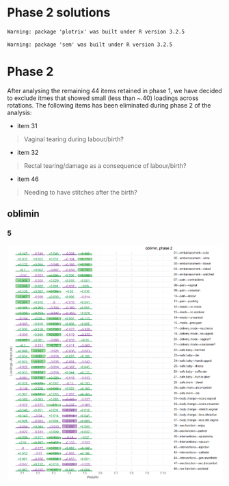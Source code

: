 # Phase 2 solutions

<!-- These two chunks should be added in the beginning of every .Rmd that you want to source an .R script -->
<!--  The 1st mandatory chunck  -->
<!--  Set the working directory to the repository's base directory -->


<!--  The 2nd mandatory chunck  -->
<!-- Set the report-wide options, and point to the external code file. -->


<!-- Load 'sourced' R files.  Suppress the output when loading packages. --> 

```
Warning: package 'plotrix' was built under R version 3.2.5
```

```
Warning: package 'sem' was built under R version 3.2.5
```

<!-- Load the sources.  Suppress the output when loading sources. --> 


<!-- Load any Global functions and variables declared in the R file.  Suppress the output. --> 


<!-- Declare any global functions specific to a Rmd output.Suppress the output. --> 


<!-- Load the datasets.   -->


<!-- Inspect the datasets.   -->


<!-- Tweak the datasets.   -->



 


# Phase 2
After analysing the remaining 44 items retained in phase 1, we have decided to exclude itmes that showed small (less than ~.40) loadings across rotations. The following items has been eliminated during phase 2 of the analysis:  

- item 31

> Vaginal tearing during labour/birth?


- item 32

> Rectal tearing/damage as a consequence of labour/birth?


- item 46

> Needing to have stitches after the birth?











## oblimin

### 5

![](figure_rmd_phase_3_5f/unnamed-chunk-3-1.png) 

